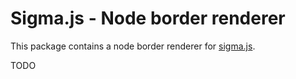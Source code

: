 # Sigma.js - Node border renderer

This package contains a node border renderer for [sigma.js](https://sigmajs.org).

TODO

